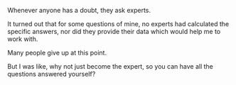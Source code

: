 Whenever anyone has a doubt, they ask experts.

It turned out that for some questions of mine, no experts had calculated the specific answers, nor did they provide their data which would help me to work with.

Many people give up at this point.

But I was like, why not just become the expert, so you can have all the questions answered yourself?